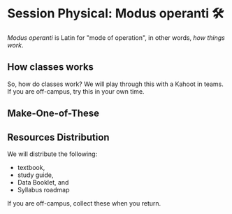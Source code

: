 # Session Physical: Modus operanti 🛠

*Modus operanti* is Latin for "mode of operation", in other words, *how things work*.

## How classes works

So, how do classes work?  We will play through this with a Kahoot in teams.  If you are off-campus, try this in your own time.

## Make-One-of-These

## Resources Distribution

We will distribute the following:

* textbook,
* study guide,
* Data Booklet, and
* Syllabus roadmap

If you are off-campus, collect these when you return.
